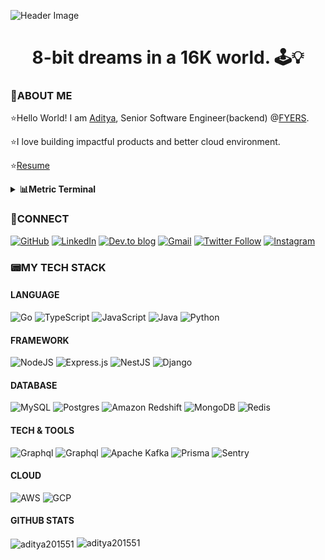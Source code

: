 ![Header Image](https://i.imgur.com/qMV6ga5.gif)

<h1  align="center">8-bit dreams in a 16K world. 🕹️💡</h1>

### **👾ABOUT ME**

⭐Hello World! I am [Aditya](https://www.linkedin.com/in/aaditya-raaj/), Senior Software Engineer(backend) @[FYERS](https://www.fyers.in/).

⭐I love building impactful products and better cloud environment.

⭐[Resume](https://drive.google.com/file/d/1B0Rez0LlRkA70DfSm_4n6fHnA02YGHSJ/view?usp=sharing)

<p>

<details>

<summary><b>📊Metric Terminal</b></summary>

![Metrics](https://metrics.lecoq.io/aditya201551?template=terminal&isocalendar=1&languages=1&lines=1&habits=1&introduction=1&base=header%2C%20activity%2C%20community%2C%20repositories%2C%20metadata&base.indepth=false&base.hireable=false&base.skip=false&isocalendar=false&isocalendar.duration=half-year&languages=false&languages.ignored=html&languages.limit=8&languages.threshold=0%25&languages.other=false&languages.colors=github&languages.sections=most-used&languages.indepth=false&languages.analysis.timeout=15&languages.analysis.timeout.repositories=7.5&languages.categories=markup%2C%20programming&languages.recent.categories=markup%2C%20programming&languages.recent.load=300&languages.recent.days=14&lines=false&lines.sections=base&lines.repositories.limit=4&lines.history.limit=1&habits=false&habits.from=200&habits.days=14&habits.facts=true&habits.charts=false&habits.charts.type=classic&habits.trim=false&habits.languages.limit=8&habits.languages.threshold=0%25&introduction=false&introduction.title=true&config.timezone=Asia%2FCalcutta)

</details>

</p>

### **🔗CONNECT**

[![GitHub](https://img.shields.io/badge/github-%23121011.svg?style=for-the-badge&logo=github&logoColor=white)](https://github.com/aditya201551/?tab=follow)
[![LinkedIn](https://img.shields.io/badge/linkedin-%230077B5.svg?style=for-the-badge&logo=linkedin&logoColor=white)](https://www.linkedin.com/in/aaditya-raaj/)
[![Dev.to blog](https://img.shields.io/badge/dev.to-0A0A0A?style=for-the-badge&logo=dev.to&logoColor=white)](https://dev.to/crispywrecker)
[![Gmail](https://img.shields.io/badge/Gmail-D14836?style=for-the-badge&logo=gmail&logoColor=white)](mailto:aditya250621@gmaail.com)
[![Twitter Follow](https://img.shields.io/twitter/follow/CrispyWrecker?style=social)](https://twitter.com/intent/follow?screen_name=CrispyWrecker)
[![Instagram](https://img.shields.io/badge/Instagram-%23E4405F.svg?style=for-the-badge&logo=Instagram&logoColor=white)](https://www.instagram.com/_crispywrecker_/)

### 📟MY TECH STACK

#### LANGUAGE

![Go](https://img.shields.io/badge/go-%2300ADD8.svg?style=for-the-badge&logo=go&logoColor=white)
![TypeScript](https://img.shields.io/badge/typescript-%23007ACC.svg?style=for-the-badge&logo=typescript&logoColor=white)
![JavaScript](https://img.shields.io/badge/javascript-%23323330.svg?style=for-the-badge&logo=javascript&logoColor=%23F7DF1E)
![Java](https://img.shields.io/badge/java-%23ED8B00.svg?style=for-the-badge&logo=openjdk&logoColor=white)
![Python](https://img.shields.io/badge/python-3670A0?style=for-the-badge&logo=python&logoColor=ffdd54)

#### FRAMEWORK

![NodeJS](https://img.shields.io/badge/Node.js-339933.svg?style=for-the-badge&logo=nodedotjs&logoColor=white)
![Express.js](https://img.shields.io/badge/Express-000000.svg?style=for-the-badge&logo=Express&logoColor=white)
![NestJS](https://img.shields.io/badge/nestjs-%23E0234E.svg?style=for-the-badge&logo=nestjs&logoColor=white)
![Django](https://img.shields.io/badge/django-%23092E20.svg?style=for-the-badge&logo=django&logoColor=white)

#### DATABASE

![MySQL](https://img.shields.io/badge/MySQL-005C84?style=for-the-badge&logo=mysql&logoColor=white)
![Postgres](https://img.shields.io/badge/postgres-%23316192.svg?style=for-the-badge&logo=postgresql&logoColor=white)
![Amazon Redshift](https://img.shields.io/badge/Amazon%20Redshift-8C4FFF.svg?style=for-the-badge&logo=Amazon-Redshift&logoColor=white)
![MongoDB](https://img.shields.io/badge/MongoDB-47A248.svg?style=for-the-badge&logo=MongoDB&logoColor=white)
![Redis](https://img.shields.io/badge/Redis-DC382D.svg?style=for-the-badge&logo=Redis&logoColor=white)

#### TECH & TOOLS

![Graphql](https://img.shields.io/badge/GraphQL-E10098.svg?style=for-the-badge&logo=GraphQL&logoColor=white)
![Graphql](https://img.shields.io/badge/Docker-2496ED.svg?style=for-the-badge&logo=Docker&logoColor=white)
![Apache Kafka](https://img.shields.io/badge/Apache%20Kafka-000?style=for-the-badge&logo=apachekafka)
![Prisma](https://img.shields.io/badge/Prisma-2D3748.svg?style=for-the-badge&logo=Prisma&logoColor=white)
![Sentry](https://img.shields.io/badge/Sentry-362D59.svg?style=for-the-badge&logo=Sentry&logoColor=white)

#### CLOUD

![AWS](https://img.shields.io/badge/Amazon%20AWS-232F3E.svg?style=for-the-badge&logo=Amazon-AWS&logoColor=white)
![GCP](https://img.shields.io/badge/Google%20Cloud-4285F4.svg?style=for-the-badge&logo=Google-Cloud&logoColor=white)

#### GITHUB STATS

<img align="center" src="https://github-readme-streak-stats.herokuapp.com/?user=aditya201551&" alt="aditya201551" />
<img  src="https://github-readme-stats.vercel.app/api?username=aditya201551&show_icons=true&theme=onedark&locale=en" alt="aditya201551" />
